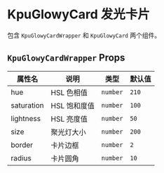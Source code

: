 # KpuGlowyCard 发光卡片

包含 `KpuGlowyCardWrapper` 和 `KpuGlowyCard` 两个组件。

## `KpuGlowyCardWrapper` Props

| 属性名     | 说明         | 类型     | 默认值 |
| ---------- | ------------ | -------- | ------ |
| hue        | HSL 色相值   | `number` | `210`  |
| saturation | HSL 饱和度值 | `number` | `100`  |
| lightness  | HSL 亮度值   | `number` | `50`   |
| size       | 聚光灯大小   | `number` | `200`  |
| border     | 卡片边框     | `number` | `2`    |
| radius     | 卡片圆角     | `number` | `10`   |
